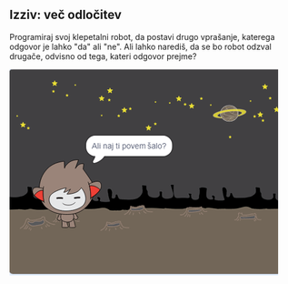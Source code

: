 ## Izziv: več odločitev

Programiraj svoj klepetalni robot, da postavi drugo vprašanje, katerega odgovor je lahko "da" ali "ne". Ali lahko narediš, da se bo robot odzval drugače, odvisno od tega, kateri odgovor prejme?

![posnetek zaslona](images/chatbot-joke.png)